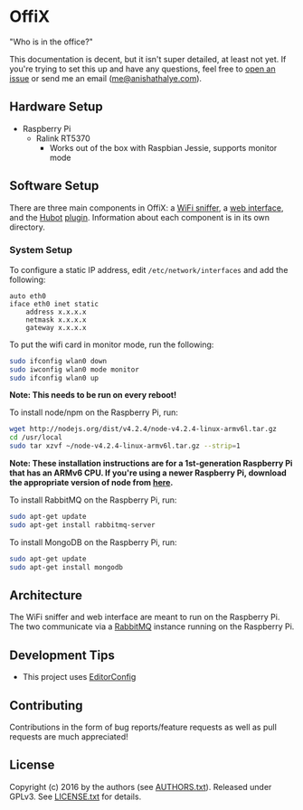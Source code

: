 # OffiX

"Who is in the office?"

This documentation is decent, but it isn't super detailed, at least not yet. If
you're trying to set this up and have any questions, feel free to [open an
issue][issue] or send me an email (me@anishathalye.com).

## Hardware Setup

* Raspberry Pi
    * Ralink RT5370
        * Works out of the box with Raspbian Jessie, supports monitor mode

## Software Setup

There are three main components in OffiX: a [WiFi sniffer](offix-sniffer/), a
[web interface](offix-web/), and the [Hubot](https://hubot.github.com/)
[plugin](hubot-offix/). Information about each component is in its own
directory.

### System Setup

To configure a static IP address, edit `/etc/network/interfaces` and add the
following:

```
auto eth0
iface eth0 inet static
	address x.x.x.x
	netmask x.x.x.x
	gateway x.x.x.x
```

To put the wifi card in monitor mode, run the following:

```bash
sudo ifconfig wlan0 down
sudo iwconfig wlan0 mode monitor
sudo ifconfig wlan0 up
```

**Note: This needs to be run on every reboot!**

To install node/npm on the Raspberry Pi, run:

```bash
wget http://nodejs.org/dist/v4.2.4/node-v4.2.4-linux-armv6l.tar.gz
cd /usr/local
sudo tar xzvf ~/node-v4.2.4-linux-armv6l.tar.gz --strip=1
```

**Note: These installation instructions are for a 1st-generation Raspberry Pi
that has an ARMv6 CPU. If you're using a newer Raspberry Pi, download the
appropriate version of node from [here](https://nodejs.org/en/download/).**

To install RabbitMQ on the Raspberry Pi, run:

```bash
sudo apt-get update
sudo apt-get install rabbitmq-server
```

To install MongoDB on the Raspberry Pi, run:

```bash
sudo apt-get update
sudo apt-get install mongodb
```

## Architecture

The WiFi sniffer and web interface are meant to run on the Raspberry Pi. The
two communicate via a [RabbitMQ](https://www.rabbitmq.com/) instance running on
the Raspberry Pi.

## Development Tips

* This project uses [EditorConfig](http://editorconfig.org/)

## Contributing

Contributions in the form of bug reports/feature requests as well as pull
requests are much appreciated!

## License

Copyright (c) 2016 by the authors (see [AUTHORS.txt][authors]). Released under
GPLv3. See [LICENSE.txt][license] for details.

[issue]: https://github.com/anishathalye/offix/issues/new
[license]: LICENSE.txt
[authors]: AUTHORS.txt
